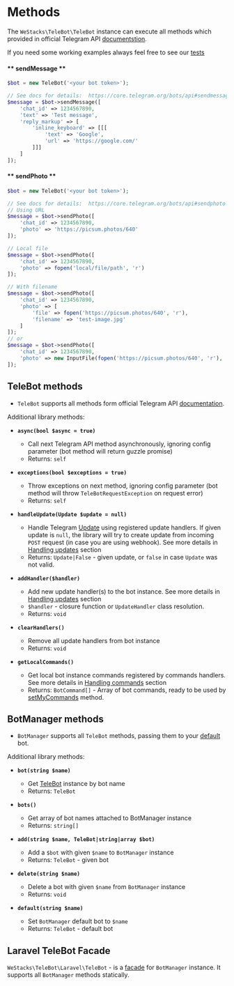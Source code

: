 # Methods

The `WeStacks\TeleBot\TeleBot` instance can execute all methods which provided in official Telegram API [documentstion](https://core.telegram.org/bots/api#available-methods).

If you need some working examples always feel free to see our [tests](https://github.com/westacks/telebot/tree/master/tests)

<!-- tabs:start -->

#### ** sendMessage **

```php
$bot = new TeleBot('<your bot token>');

// See docs for details:  https://core.telegram.org/bots/api#sendmessage
$message = $bot->sendMessage([
    'chat_id' => 1234567890,
    'text' => 'Test message',
    'reply_markup' => [
        'inline_keyboard' => [[[
            'text' => 'Google',
            'url' => 'https://google.com/'
        ]]]
    ]
]);
```

#### ** sendPhoto **

```php
$bot = new TeleBot('<your bot token>');

// See docs for details:  https://core.telegram.org/bots/api#sendphoto
// Using URL
$message = $bot->sendPhoto([
    'chat_id' => 1234567890,
    'photo' => 'https://picsum.photos/640'
]);

// Local file
$message = $bot->sendPhoto([
    'chat_id' => 1234567890,
    'photo' => fopen('local/file/path', 'r')
]);

// With filename
$message = $bot->sendPhoto([
    'chat_id' => 1234567890,
    'photo' => [
        'file' => fopen('https://picsum.photos/640', 'r'),
        'filename' => 'test-image.jpg'
    ]
]);
// or
$message = $bot->sendPhoto([
    'chat_id' => 1234567890,
    'photo' => new InputFile(fopen('https://picsum.photos/640', 'r'), 'test-image.jpg')
]);
```

<!-- tabs:end -->

## TeleBot methods

* `TeleBot` supports all methods form official Telegram API [documentation](https://core.telegram.org/bots/api#available-methods).

Additional library methods:

* **`async(bool $async = true)`**
    * Call next Telegram API method asynchronously, ignoring config parameter (bot method will return guzzle promise)
    * Returns: `self`

* **`exceptions(bool $exceptions = true)`**
    * Throw exceptions on next method, ignoring config parameter (bot method will throw `TeleBotRequestException` on request error)
    * Returns: `self`

* **`handleUpdate(Update $update = null)`**
    * Handle Telegram [Update](https://core.telegram.org/bots/api#update) using registered update handlers. If given update is `null`, the library will try to create update from incoming `POST` request (in case you are using webhook). See more details in [Handling updates](updates.md) section
    * Returns: `Update|False` - given update, or `false` in case `Update` was not valid.

* **`addHandler($handler)`**
    * Add new update handler(s) to the bot instance. See more details in [Handling updates](updates.md) section
    * `$handler` - closure function or `UpdateHandler` class resolution.
    * Returns: `void`

* **`clearHandlers()`**
    * Remove all update handlers from bot instance
    * Returns: `void`

* **`getLocalCommands()`**
    * Get local bot instance commands registered by commands handlers. See more details in [Handling commands](updates.md#commands) section
    * Returns: `BotCommand[]` - Array of bot commands, ready to be used by [setMyCommands](https://core.telegram.org/bots/api#setmycommands) method.


## BotManager methods

* `BotManager` supports all `TeleBot` methods, passing them to your [default](configuration.md#default-string) bot.

Additional library methods:

* **`bot(string $name)`**
    * Get [TeleBot](methods.md#telebot-methods) instance by bot name
    * Returns: `TeleBot`

* **`bots()`**
    * Get array of bot names attached to BotManager instance
    * Returns: `string[]`

* **`add(string $name, TeleBot|string|array $bot)`**
    * Add a `$bot` with given `$name` to `BotManager` instance
    * Returns: `TeleBot` - given bot

* **`delete(string $name)`**
    * Delete a bot with given `$name` from `BotManager` instance
    * Returns: `void`

* **`default(string $name)`**
    * Set `BotManager` default bot to `$name`
    * Returns: `TeleBot` - default bot

## Laravel TeleBot Facade

`WeStacks\TeleBot\Laravel\TeleBot` - is a [facade](https://refactoring.guru/design-patterns/facade/php/example) for `BotManager` instance. It supports all `BotManager` methods statically. 